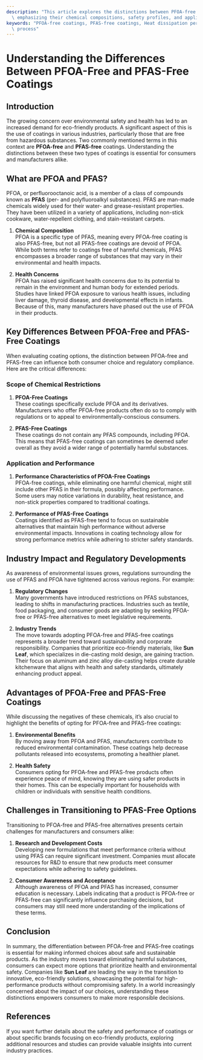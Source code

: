 ```yaml
---
description: "This article explores the distinctions between PFOA-free and PFAS-free coatings,\
  \ emphasizing their chemical compositions, safety profiles, and application areas."
keywords: "PFOA-free coatings, PFAS-free coatings, Heat dissipation performance, Die casting\
  \ process"
---
```

# Understanding the Differences Between PFOA-Free and PFAS-Free Coatings

## Introduction

The growing concern over environmental safety and health has led to an increased demand for eco-friendly products. A significant aspect of this is the use of coatings in various industries, particularly those that are free from hazardous substances. Two commonly mentioned terms in this context are **PFOA-free** and **PFAS-free** coatings. Understanding the distinctions between these two types of coatings is essential for consumers and manufacturers alike.

## What are PFOA and PFAS?

PFOA, or perfluorooctanoic acid, is a member of a class of compounds known as **PFAS** (per- and polyfluoroalkyl substances). PFAS are man-made chemicals widely used for their water- and grease-resistant properties. They have been utilized in a variety of applications, including non-stick cookware, water-repellent clothing, and stain-resistant carpets. 

1. **Chemical Composition**  
   PFOA is a specific type of PFAS, meaning every PFOA-free coating is also PFAS-free, but not all PFAS-free coatings are devoid of PFOA. While both terms refer to coatings free of harmful chemicals, PFAS encompasses a broader range of substances that may vary in their environmental and health impacts.

2. **Health Concerns**  
   PFOA has raised significant health concerns due to its potential to remain in the environment and human body for extended periods. Studies have linked PFOA exposure to various health issues, including liver damage, thyroid disease, and developmental effects in infants. Because of this, many manufacturers have phased out the use of PFOA in their products.

## Key Differences Between PFOA-Free and PFAS-Free Coatings

When evaluating coating options, the distinction between PFOA-free and PFAS-free can influence both consumer choice and regulatory compliance. Here are the critical differences:

### Scope of Chemical Restrictions

1. **PFOA-Free Coatings**  
   These coatings specifically exclude PFOA and its derivatives. Manufacturers who offer PFOA-free products often do so to comply with regulations or to appeal to environmentally-conscious consumers. 

2. **PFAS-Free Coatings**  
   These coatings do not contain any PFAS compounds, including PFOA. This means that PFAS-free coatings can sometimes be deemed safer overall as they avoid a wider range of potentially harmful substances.

### Application and Performance

1. **Performance Characteristics of PFOA-Free Coatings**  
   PFOA-free coatings, while eliminating one harmful chemical, might still include other PFAS in their formula, possibly affecting performance. Some users may notice variations in durability, heat resistance, and non-stick properties compared to traditional coatings.

2. **Performance of PFAS-Free Coatings**  
   Coatings identified as PFAS-free tend to focus on sustainable alternatives that maintain high performance without adverse environmental impacts. Innovations in coating technology allow for strong performance metrics while adhering to stricter safety standards.

## Industry Impact and Regulatory Developments

As awareness of environmental issues grows, regulations surrounding the use of PFAS and PFOA have tightened across various regions. For example:

1. **Regulatory Changes**  
   Many governments have introduced restrictions on PFAS substances, leading to shifts in manufacturing practices. Industries such as textile, food packaging, and consumer goods are adapting by seeking PFOA-free or PFAS-free alternatives to meet legislative requirements.

2. **Industry Trends**  
   The move towards adopting PFOA-free and PFAS-free coatings represents a broader trend toward sustainability and corporate responsibility. Companies that prioritize eco-friendly materials, like **Sun Leaf**, which specializes in die-casting mold design, are gaining traction. Their focus on aluminum and zinc alloy die-casting helps create durable kitchenware that aligns with health and safety standards, ultimately enhancing product appeal.

## Advantages of PFOA-Free and PFAS-Free Coatings

While discussing the negatives of these chemicals, it’s also crucial to highlight the benefits of opting for PFOA-free and PFAS-free coatings:

1. **Environmental Benefits**  
   By moving away from PFOA and PFAS, manufacturers contribute to reduced environmental contamination. These coatings help decrease pollutants released into ecosystems, promoting a healthier planet.

2. **Health Safety**  
   Consumers opting for PFOA-free and PFAS-free products often experience peace of mind, knowing they are using safer products in their homes. This can be especially important for households with children or individuals with sensitive health conditions.

## Challenges in Transitioning to PFAS-Free Options

Transitioning to PFOA-free and PFAS-free alternatives presents certain challenges for manufacturers and consumers alike:

1. **Research and Development Costs**  
   Developing new formulations that meet performance criteria without using PFAS can require significant investment. Companies must allocate resources for R&D to ensure that new products meet consumer expectations while adhering to safety guidelines.

2. **Consumer Awareness and Acceptance**  
   Although awareness of PFOA and PFAS has increased, consumer education is necessary. Labels indicating that a product is PFOA-free or PFAS-free can significantly influence purchasing decisions, but consumers may still need more understanding of the implications of these terms.

## Conclusion

In summary, the differentiation between PFOA-free and PFAS-free coatings is essential for making informed choices about safe and sustainable products. As the industry moves toward eliminating harmful substances, consumers can expect more options that prioritize health and environmental safety. Companies like **Sun Leaf** are leading the way in the transition to innovative, eco-friendly solutions, showcasing the potential for high-performance products without compromising safety. In a world increasingly concerned about the impact of our choices, understanding these distinctions empowers consumers to make more responsible decisions.

## References

If you want further details about the safety and performance of coatings or about specific brands focusing on eco-friendly products, exploring additional resources and studies can provide valuable insights into current industry practices.
